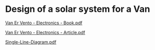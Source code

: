 # Design of a solar system for a Van

[Van Er Vento - Electronics - Book.pdf](<doc/Van Er Vento - Electronics - Book.pdf>)  

[Van Er Vento - Electronics - Article.pdf](<doc/Van Er Vento - Electronics - Article.pdf>)  

[Single-Line-Diagram.pdf](Single-Line-Diagram/Single-Line-Diagram.pdf)  
 